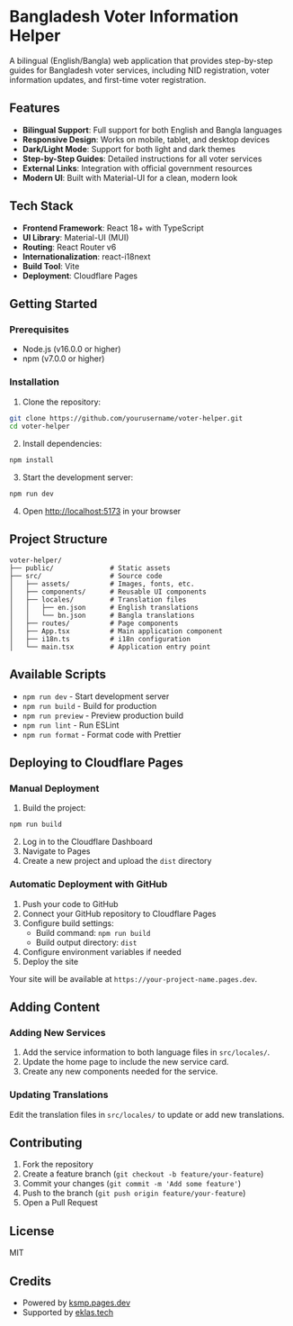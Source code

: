 # Bangladesh Voter Information Helper

A bilingual (English/Bangla) web application that provides step-by-step guides for Bangladesh voter services, including NID registration, voter information updates, and first-time voter registration.

## Features

- **Bilingual Support**: Full support for both English and Bangla languages
- **Responsive Design**: Works on mobile, tablet, and desktop devices
- **Dark/Light Mode**: Support for both light and dark themes
- **Step-by-Step Guides**: Detailed instructions for all voter services
- **External Links**: Integration with official government resources
- **Modern UI**: Built with Material-UI for a clean, modern look

## Tech Stack

- **Frontend Framework**: React 18+ with TypeScript
- **UI Library**: Material-UI (MUI)
- **Routing**: React Router v6
- **Internationalization**: react-i18next
- **Build Tool**: Vite
- **Deployment**: Cloudflare Pages

## Getting Started

### Prerequisites

- Node.js (v16.0.0 or higher)
- npm (v7.0.0 or higher)

### Installation

1. Clone the repository:
```bash
git clone https://github.com/yourusername/voter-helper.git
cd voter-helper
```

2. Install dependencies:
```bash
npm install
```

3. Start the development server:
```bash
npm run dev
```

4. Open [http://localhost:5173](http://localhost:5173) in your browser

## Project Structure

```
voter-helper/
├── public/              # Static assets
├── src/                 # Source code
│   ├── assets/          # Images, fonts, etc.
│   ├── components/      # Reusable UI components
│   ├── locales/         # Translation files
│   │   ├── en.json      # English translations
│   │   └── bn.json      # Bangla translations
│   ├── routes/          # Page components
│   ├── App.tsx          # Main application component
│   ├── i18n.ts          # i18n configuration
│   └── main.tsx         # Application entry point
```

## Available Scripts

- `npm run dev` - Start development server
- `npm run build` - Build for production
- `npm run preview` - Preview production build
- `npm run lint` - Run ESLint
- `npm run format` - Format code with Prettier

## Deploying to Cloudflare Pages

### Manual Deployment

1. Build the project:
```bash
npm run build
```

2. Log in to the Cloudflare Dashboard
3. Navigate to Pages
4. Create a new project and upload the `dist` directory

### Automatic Deployment with GitHub

1. Push your code to GitHub
2. Connect your GitHub repository to Cloudflare Pages
3. Configure build settings:
   - Build command: `npm run build`
   - Build output directory: `dist`
4. Configure environment variables if needed
5. Deploy the site

Your site will be available at `https://your-project-name.pages.dev`.

## Adding Content

### Adding New Services

1. Add the service information to both language files in `src/locales/`.
2. Update the home page to include the new service card.
3. Create any new components needed for the service.

### Updating Translations

Edit the translation files in `src/locales/` to update or add new translations.

## Contributing

1. Fork the repository
2. Create a feature branch (`git checkout -b feature/your-feature`)
3. Commit your changes (`git commit -m 'Add some feature'`)
4. Push to the branch (`git push origin feature/your-feature`)
5. Open a Pull Request

## License

MIT

## Credits

- Powered by [ksmp.pages.dev](https://ksmp.pages.dev)
- Supported by [eklas.tech](https://eklas.tech)
